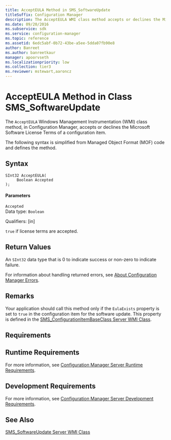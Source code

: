 ```yaml
---
title: AcceptEULA Method in SMS_SoftwareUpdate
titleSuffix: Configuration Manager
description: The AcceptEULA WMI class method accepts or declines the Microsoft Software License Terms of a configuration item.
ms.date: 09/20/2016
ms.subservice: sdk
ms.service: configuration-manager
ms.topic: reference
ms.assetid: 6edc5abf-0b72-43be-a5ee-5dda07fb90e8
author: Banreet
ms.author: banreetkaur
manager: apoorvseth
ms.localizationpriority: low
ms.collection: tier3
ms.reviewer: mstewart,aaroncz 
---
```

# AcceptEULA Method in Class SMS_SoftwareUpdate
The `AcceptEULA` Windows Management Instrumentation (WMI) class method, in Configuration Manager, accepts or declines the Microsoft Software License Terms of a configuration item.  

 The following syntax is simplified from Managed Object Format (MOF) code and defines the method.  

## Syntax  

```  
SInt32 AcceptEULA(  
     Boolean Accepted  
);  
```  

#### Parameters  
 `Accepted`  
 Data type: `Boolean`  

 Qualifiers: [in]  

 `true` if license terms are accepted.  

## Return Values  
 An `SInt32` data type that is 0 to indicate success or non-zero to indicate failure.  

 For information about handling returned errors, see [About Configuration Manager Errors](../../../develop/core/understand/about-configuration-manager-errors.md).  

## Remarks  
 Your application should call this method only if the `EulaExists` property is set to `true` in the configuration item for the software update. This property is defined in the [SMS_ConfigurationItemBaseClass Server WMI Class](../../../develop/reference/compliance/sms_configurationitembaseclass-server-wmi-class.md).  

## Requirements  

## Runtime Requirements  
 For more information, see [Configuration Manager Server Runtime Requirements](../../../develop/core/reqs/server-runtime-requirements.md).  

## Development Requirements  
 For more information, see [Configuration Manager Server Development Requirements](../../../develop/core/reqs/server-development-requirements.md).  

## See Also  
 [SMS_SoftwareUpdate Server WMI Class](../../../develop/reference/sum/sms_softwareupdate-server-wmi-class.md)
